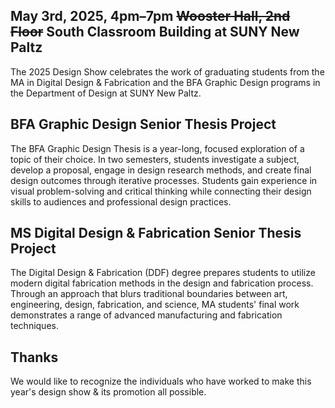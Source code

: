 ## May 3rd, 2025, 4pm–7pm <del aria-hidden class="strikeout">Wooster Hall, 2nd Floor</del> South Classroom Building at SUNY New Paltz

The 2025 Design Show celebrates the work of graduating students from the MA in Digital Design & Fabrication and the BFA Graphic Design programs in the Department of Design at SUNY New Paltz.

## BFA Graphic Design Senior Thesis Project

The BFA Graphic Design Thesis is a year-long, focused exploration of a topic of their choice. In two semesters, students investigate a subject, develop a proposal, engage in design research methods, and create final design outcomes through iterative processes. Students gain experience in visual problem-solving and critical thinking while connecting their design skills to audiences and professional design practices.

## MS Digital Design & Fabrication Senior Thesis Project

The Digital Design & Fabrication (DDF) degree prepares students to utilize modern digital fabrication methods in the design and fabrication process. Through an approach that blurs traditional boundaries between art, engineering, design, fabrication, and science, MA students' final work demonstrates a range of advanced manufacturing and fabrication techniques.

## Thanks

<p class="larger-text">We would like to recognize the individuals who have worked to make this year's design show & its promotion all possible.</>
